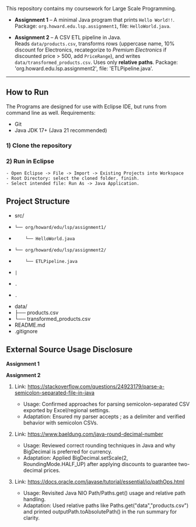 This repository contains my coursework for Large Scale Programming.

- **Assignment 1** – A minimal Java program that prints `Hello World!!`.  
  Package: `org.howard.edu.lsp.assignment1`, file: `HelloWorld.java`.

- **Assignment 2** – A CSV ETL pipeline in Java.  
  Reads `data/products.csv`, transforms rows (uppercase name, 10% discount for Electronics, recategorize to *Premium Electronics* if discounted price > 500, add `PriceRange`), and writes `data/transformed_products.csv`. Uses only **relative paths**.
  Package: 'org.howard.edu.lsp.assignment2', file: 'ETLPipeline.java'.
  
---

## How to Run

The Programs are designed for use with Eclipse IDE, but runs from command line as well.
Requirements:
- Git
- Java JDK 17+ (Java 21 recommended)

### 1) Clone the repository
### 2) Run in Eclipse
	- Open Eclipse -> File -> Import -> Existing Projects into Workspace
	- Root Directory: select the cloned folder, finish.
	- Select intended file: Run As -> Java Application.


## Project Structure

- src/
-     └── org/howard/edu/lsp/assignment1/
-         └── HelloWorld.java
-     └── org/howard/edu/lsp/assignment2/
-         └── ETLPipeline.java
-     |
-     .
-     .
- data/
- ├── products.csv
- └── transformed_products.csv
- README.md
- .gitignore

## External Source Usage Disclosure

**Assignment 1**

**Assignment 2**
1. Link: https://stackoverflow.com/questions/24923179/parse-a-semicolon-separated-file-in-java
	- Usage: Confirmed approaches for parsing semicolon-separated CSV exported by Excel/regional settings. 
	- Adaptation: Ensured my parser accepts ; as a delimiter and verified behavior with semicolon CSVs. 

2. Link: https://www.baeldung.com/java-round-decimal-number 
	- Usage: Reviewed correct rounding techniques in Java and why BigDecimal is preferred for currency.
	- Adaptation: Applied BigDecimal.setScale(2, RoundingMode.HALF_UP) after applying discounts to guarantee two-decimal prices.

3. Link: https://docs.oracle.com/javase/tutorial/essential/io/pathOps.html
	- Usage: Revisited Java NIO Path/Paths.get() usage and relative path handling. 
	- Adaptation: Used relative paths like Paths.get("data","products.csv") and printed outputPath.toAbsolutePath() in the run summary for clarity.
